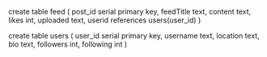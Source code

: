 create table feed (
    post_id serial primary key,
    feedTitle text,
    content text,
    likes int,
    uploaded text,
    userid references users(user_id)
)

create table users (
    user_id serial primary key,
    username text,
    location text,
    bio text,
    followers int,
    following int
)